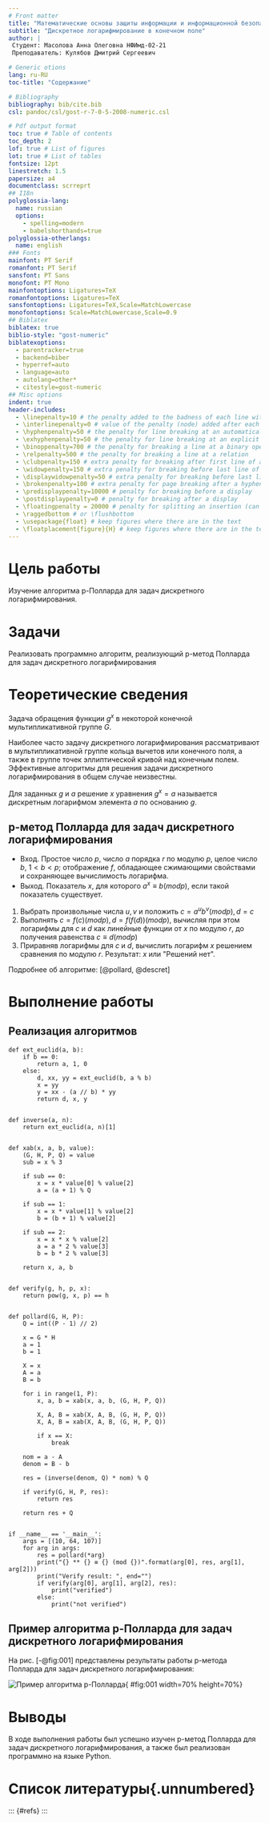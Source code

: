```yaml
---
# Front matter
title: "Математические основы защиты информации и информационной безопасности. Лабораторная работа №7"
subtitle: "Дискретное логарифмирование в конечном поле"
author: |
 Студент: Масолова Анна Олеговна НФИмд-02-21  
 Преподаватель: Кулябов Дмитрий Сергеевич

# Generic otions
lang: ru-RU
toc-title: "Содержание"

# Bibliography
bibliography: bib/cite.bib
csl: pandoc/csl/gost-r-7-0-5-2008-numeric.csl

# Pdf output format
toc: true # Table of contents
toc_depth: 2
lof: true # List of figures
lot: true # List of tables
fontsize: 12pt
linestretch: 1.5
papersize: a4
documentclass: scrreprt
## I18n
polyglossia-lang:
  name: russian
  options:
	- spelling=modern
	- babelshorthands=true
polyglossia-otherlangs:
  name: english
### Fonts
mainfont: PT Serif
romanfont: PT Serif
sansfont: PT Sans
monofont: PT Mono
mainfontoptions: Ligatures=TeX
romanfontoptions: Ligatures=TeX
sansfontoptions: Ligatures=TeX,Scale=MatchLowercase
monofontoptions: Scale=MatchLowercase,Scale=0.9
## Biblatex
biblatex: true
biblio-style: "gost-numeric"
biblatexoptions:
  - parentracker=true
  - backend=biber
  - hyperref=auto
  - language=auto
  - autolang=other*
  - citestyle=gost-numeric
## Misc options
indent: true
header-includes:
  - \linepenalty=10 # the penalty added to the badness of each line within a paragraph (no associated penalty node) Increasing the value makes tex try to have fewer lines in the paragraph.
  - \interlinepenalty=0 # value of the penalty (node) added after each line of a paragraph.
  - \hyphenpenalty=50 # the penalty for line breaking at an automatically inserted hyphen
  - \exhyphenpenalty=50 # the penalty for line breaking at an explicit hyphen
  - \binoppenalty=700 # the penalty for breaking a line at a binary operator
  - \relpenalty=500 # the penalty for breaking a line at a relation
  - \clubpenalty=150 # extra penalty for breaking after first line of a paragraph
  - \widowpenalty=150 # extra penalty for breaking before last line of a paragraph
  - \displaywidowpenalty=50 # extra penalty for breaking before last line before a display math
  - \brokenpenalty=100 # extra penalty for page breaking after a hyphenated line
  - \predisplaypenalty=10000 # penalty for breaking before a display
  - \postdisplaypenalty=0 # penalty for breaking after a display
  - \floatingpenalty = 20000 # penalty for splitting an insertion (can only be split footnote in standard LaTeX)
  - \raggedbottom # or \flushbottom
  - \usepackage{float} # keep figures where there are in the text
  - \floatplacement{figure}{H} # keep figures where there are in the text
---
```


# Цель работы

Изучение алгоритма p-Полларда для задач дискретного логарифмирования.

# Задачи

Реализовать программно алгоритм, реализующий p-метод Полларда для задач дискретного логарифмирования

# Теоретические сведения

Задача обращения функции $g^{x}$ в некоторой конечной мультипликативной группе $G$.

Наиболее часто задачу дискретного логарифмирования рассматривают в мультипликативной группе кольца вычетов или конечного поля, а также в группе точек эллиптической кривой над конечным полем. Эффективные алгоритмы для решения задачи дискретного логарифмирования в общем случае неизвестны.

Для заданных $g$ и $a$ решение $x$ уравнения $g^{x}=a$ называется дискретным логарифмом элемента $a$ по основанию $g$.

## p-метод Полларда для задач дискретного логарифмирования

* Вход. Простое число $p$, число $a$ порядка $r$ по модулю $p$, целое число $b$, $1<b<p$; отображение $f$, обладающее сжимающими свойствами и сохраняющее вычислимость логарифма.
* Выход. Показатель $x$, для которого $a^{x} ≡ b (mod p)$, если такой показатель существует.

1. Выбрать произвольные числа $u,v$ и положить $c = a^{u}b^{v}(mod p), d = c$
2. Выполнять $c = f(c)(mod p), d = f(f(d))(mod p)$, вычисляя при этом логарифмы для $c$ и $d$ как линейные функции от $x$ по модулю $r$, до получения равенства $c ≡ d (mod p)$
3. Приравняв логарифмы для $c$ и $d$, вычислить логарифм $x$ решением сравнения по модулю $r$. Результат: $x$ или "Решений нет".

Подробнее об алгоритме: [@pollard, @descret]

# Выполнение работы

## Реализация алгоритмов

```
def ext_euclid(a, b):
    if b == 0:
        return a, 1, 0
    else:
        d, xx, yy = ext_euclid(b, a % b)
        x = yy
        y = xx - (a // b) * yy
        return d, x, y


def inverse(a, n):
    return ext_euclid(a, n)[1]


def xab(x, a, b, value):
    (G, H, P, Q) = value
    sub = x % 3

    if sub == 0:
        x = x * value[0] % value[2]
        a = (a + 1) % Q

    if sub == 1:
        x = x * value[1] % value[2]
        b = (b + 1) % value[2]

    if sub == 2:
        x = x * x % value[2]
        a = a * 2 % value[3]
        b = b * 2 % value[3]

    return x, a, b


def verify(g, h, p, x):
    return pow(g, x, p) == h


def pollard(G, H, P):
    Q = int((P - 1) // 2)

    x = G * H
    a = 1
    b = 1

    X = x
    A = a
    B = b

    for i in range(1, P):
        x, a, b = xab(x, a, b, (G, H, P, Q))

        X, A, B = xab(X, A, B, (G, H, P, Q))
        X, A, B = xab(X, A, B, (G, H, P, Q))

        if x == X:
            break

    nom = a - A
    denom = B - b

    res = (inverse(denom, Q) * nom) % Q

    if verify(G, H, P, res):
        return res

    return res + Q


if __name__ == '__main__':
    args = [(10, 64, 107)]
    for arg in args:
        res = pollard(*arg)
        print("{} ** {} ≡ {} (mod {})".format(arg[0], res, arg[1], arg[2]))
        print("Verify result: ", end="")
        if verify(arg[0], arg[1], arg[2], res):
            print("verified")
        else:
            print("not verified")

```

## Пример алгоритма p-Полларда для задач дискретного логарифмирования

На рис. [-@fig:001] представлены результаты работы p-метода Полларда для задач дискретного логарифмирования: 

![Пример алгоритма p-Полларда](image/1.png){ #fig:001 width=70% height=70%}

# Выводы

В ходе выполнения работы был успешно изучен p-метод Полларда для задач дискретного логарифмирования, а также был реализован программно на языке Python.

# Список литературы{.unnumbered}

::: {#refs}
:::